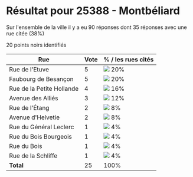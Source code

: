 # Résultat pour 25388 - Montbéliard

Sur l'ensemble de la ville il y a eu 90 réponses dont 35 réponses avec une rue citée (38%)

20 points noirs identifiés

| Rue | Vote | % / les rues cités|
|-----|------|-------------------|
| Rue de l'Etuve | 5 | <img src="../../img/bar_20.gif" />&nbsp;20%|
| Faubourg de Besançon | 5 | <img src="../../img/bar_20.gif" />&nbsp;20%|
| Rue de la Petite Hollande | 4 | <img src="../../img/bar_16.gif" />&nbsp;16%|
| Avenue des Alliés | 3 | <img src="../../img/bar_12.gif" />&nbsp;12%|
| Rue de l'Étang | 2 | <img src="../../img/bar_8.gif" />&nbsp;8%|
| Avenue d'Helvetie | 2 | <img src="../../img/bar_8.gif" />&nbsp;8%|
| Rue du Général Leclerc | 1 | <img src="../../img/bar_4.gif" />&nbsp;4%|
| Rue du Bois Bourgeois | 1 | <img src="../../img/bar_4.gif" />&nbsp;4%|
| Rue du Bois | 1 | <img src="../../img/bar_4.gif" />&nbsp;4%|
| Rue de la Schliffe | 1 | <img src="../../img/bar_4.gif" />&nbsp;4%|
| **Total** | 25 | 100%|
